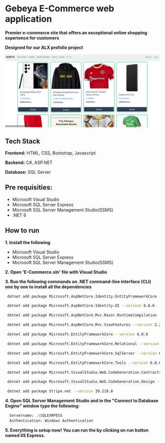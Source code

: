 # Gebeya E-Commerce web application

**Premier e-commerce site that offers an exceptional online shopping experience for customers**

**Designed for our ALX profolio project**

![Gebeya-website preview](/home_page.png)


## Tech Stack

**Frontend:** HTML, CSS, Bootstrap, Javascript

**Backend:** C#, ASP.NET

**Database:** SQL Server 


## Pre requisities:

- Microsoft Visual Studio
- Microsoft SQL Server Express
- Microsoft SQL Server Management Studio(SSMS)
- .NET 6

## How to run

**1. Install the following**
 - Microsoft Visual Studio
 - Microsoft SQL Server Express
 - Microsoft SQL Server Management Studio(SSMS)
 
**2. Open 'E-Commerce.sln' file with Visual Studio**

**3. Run the following commands on .NET command-line interface (CLI) one by one to install all the dependencies**
```bash
 dotnet add package Microsoft.AspNetCore.Identity.EntityFrameworkCore --version 6.0.6
```
```bash
 dotnet add package Microsoft.AspNetCore.Identity.UI --version 6.0.6
```
```bash
 dotnet add package Microsoft.AspNetCore.Mvc.Razor.RuntimeCompilation --version 6.0.6
```
```bash
 dotnet add package Microsoft.AspNetCore.Mvc.ViewFeatures --version 2.2.0
```
```bash
 dotnet add package Microsoft.EntityFrameworkCore --version 6.0.6
```
```bash
 dotnet add package Microsoft.EntityFrameworkCore.Relational --version 6.0.6
```
```bash
 dotnet add package Microsoft.EntityFrameworkCore.SqlServer --version 6.0.6
```
```bash
 dotnet add package Microsoft.EntityFrameworkCore.Tools --version 6.0.6
```
```bash
 dotnet add package Microsoft.VisualStudio.Web.CodeGeneration.Contracts --version 5.0.2
```
```bash
 dotnet add package Microsoft.VisualStudio.Web.CodeGeneration.Design --version 6.0.6
```
```bash
 dotnet add package Stripe.net --version 39.119.0
```
**4. Open SQL Server Management Studio and in the "Connect to Database Engine" window type the following:**
```bash
  Servername: .\SQLEXRPESS
  Authentication: Windows Authentication 
```
**5. Everything is setup now! You can run the by clicking on run button named IIS Express.**

